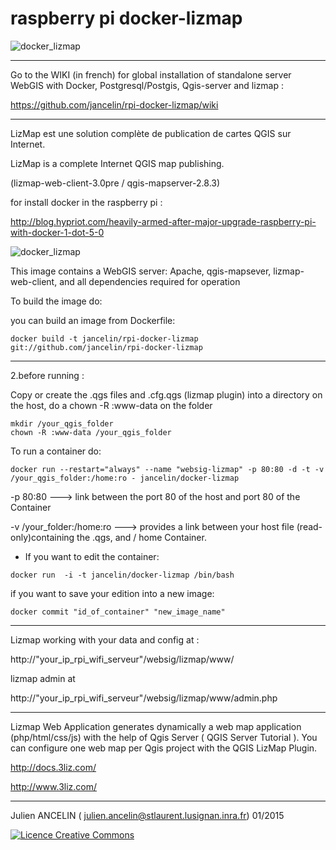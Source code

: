 raspberry pi docker-lizmap 
=============

![docker_lizmap](https://cloud.githubusercontent.com/assets/6421175/5647770/4ac27af4-9689-11e4-809a-dce0c2d60b1c.png)
__________________________________________________________________

Go to the WIKI (in french) for global installation of standalone server WebGIS with Docker, Postgresql/Postgis, Qgis-server and lizmap :

https://github.com/jancelin/rpi-docker-lizmap/wiki

____________________________________________________________________

LizMap est une solution complète de publication de cartes QGIS sur Internet.

LizMap is a complete Internet QGIS map publishing.

(lizmap-web-client-3.0pre / qgis-mapserver-2.8.3)

for install docker in the raspberry pi : 

http://blog.hypriot.com/heavily-armed-after-major-upgrade-raspberry-pi-with-docker-1-dot-5-0


![docker_lizmap](http://pbs.twimg.com/media/B6vkcZeIMAAS3Tp.jpg:large)

This image contains a WebGIS server: 
Apache, qgis-mapsever, lizmap-web-client, and all dependencies required for operation


To build the image do:

 you can build an image from Dockerfile:

```
docker build -t jancelin/rpi-docker-lizmap git://github.com/jancelin/rpi-docker-lizmap

```

-----------------------------------------------------------------------------------

2.before running :  

Copy or create the .qgs files and .cfg.qgs (lizmap plugin) into a directory on the host, do a chown -R :www-data on the folder

```
mkdir /your_qgis_folder
chown -R :www-data /your_qgis_folder
```

To run a container do:
```
docker run --restart="always" --name "websig-lizmap" -p 80:80 -d -t -v /your_qgis_folder:/home:ro - jancelin/docker-lizmap
```

-p 80:80 ---> link between the port 80 of the host  and port 80 of the Container

-v /your_folder:/home:ro ---> provides a link between your host file (read-only)containing the .qgs, and / home Container.

* If you want to edit the container: 
```
docker run  -i -t jancelin/docker-lizmap /bin/bash 
```
if you want to save your edition into a new image: 
```
docker commit "id_of_container" "new_image_name"
```
____________________________________________________________________________________


Lizmap working with your data and config at : 

http://"your_ip_rpi_wifi_serveur"/websig/lizmap/www/

lizmap admin at 

http://"your_ip_rpi_wifi_serveur"/websig/lizmap/www/admin.php



____________________________________________________________________________________

Lizmap Web Application generates dynamically a web map application (php/html/css/js) with the help of Qgis Server ( QGIS Server Tutorial ). You can configure one web map per Qgis project with the QGIS LizMap Plugin.

http://docs.3liz.com/

http://www.3liz.com/

____________________________________________________________________________________

Julien ANCELIN ( julien.ancelin@stlaurent.lusignan.inra.fr) 01/2015

<a rel="license" href="http://creativecommons.org/licenses/by-sa/4.0/"><img alt="Licence Creative Commons" style="border-width:0" src="https://i.creativecommons.org/l/by-sa/4.0/88x31.png" /></a>

